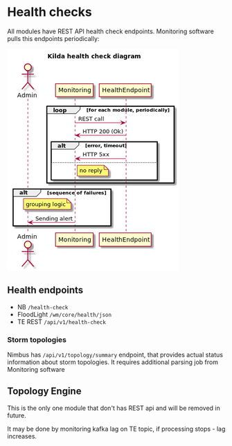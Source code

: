 # Health checks
All modules have REST API health check endpoints. Monitoring software pulls this endpoints periodically:

![Health-Check diagram](./health-checks-sequence.png)

## Health endpoints
- NB `/health-check`
- FloodLight `/wm/core/health/json`
- TE REST `/api/v1/health-check`

### Storm topologies
Nimbus has `/api/v1/topology/summary` endpoint, that provides actual status information about storm topologies.
It requires additional parsing job from Monitoring software

## Topology Engine
This is the only one module that don't has REST api and will be removed in future.

It may be done by monitoring kafka lag on TE topic, if processing stops - lag increases.